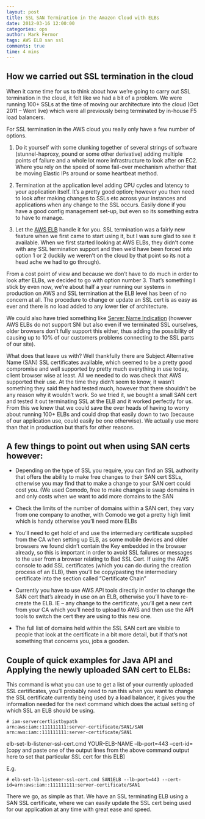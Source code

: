 ```yaml
---
layout: post
title: SSL SAN Termination in the Amazon Cloud with ELBs
date: 2012-03-16 12:00:00
categories: ops
author: Mark Fermor
tags: AWS ELB san ssl
comments: true
time: 4 mins
---
```


## How we carried out SSL termination in the cloud
When it came time for us to think about how we’re going to carry out SSL termination in the cloud, it felt like we had a bit of a problem. We were running 100+ SSLs at the time of moving our architecture into the cloud (Oct 2011 – Went live) which were all previously being terminated by in-house F5 load balancers.

For SSL termination in the AWS cloud you really only have a few number of options.

1. Do it yourself with some clunking together of several strings of software (stunnel-haproxy, pound or some other derivative) adding multiple points of failure and a whole lot more infrastructure to look after on EC2. Where you rely on the speed of some fail-over mechanism whether that be moving Elastic IPs around or some heartbeat method.

2. Termination at the application level adding CPU cycles and latency to your application itself. It’s a pretty good option; however you then need to look after making changes to SSLs etc across your instances and applications when any change to the SSL occurs. Easily done if you have a good config management set-up, but even so its something extra to have to manage.

3. Let the [AWS ELB](aws.amazon.com/elasticloadbalancing) handle it for you. SSL termination was a fairly new feature when we first came to start using it, but I was sure glad to see it available. When we first started looking at AWS ELBs, they didn’t come with any SSL termination support and then we’d have been forced into option 1 or 2 (luckily we weren’t on the cloud by that point so its not a head ache we had to go through).

From a cost point of view and because we don’t have to do much in order to look after ELBs, we decided to go with option number 3. That’s something I stick by even now, we’re about half a year running our systems in production on AWS and SSL termination at the ELB level has been of no concern at all. The procedure to change or update an SSL cert is as easy as ever and there is no load added to any lower tier of architecture.

We could also have tried something like [Server Name Indication](http://en.wikipedia.org/wiki/Server_Name_Indication) (however AWS ELBs do not support SNI but also even if we terminated SSL ourselves, older browsers don’t fully support this either, thus adding the possibility of causing up to 10% of our customers problems connecting to the SSL parts of our site).

What does that leave us with? Well thankfully there are Subject Alternative Name (SAN) SSL certificates available, which seemed to be a pretty good compromise and well supported by pretty much everything in use today, client browser wise at least. All we needed to do was check that AWS supported their use. At the time they didn’t seem to know, it wasn’t something they said they had tested much, however that there shouldn’t be any reason why it wouldn’t work. So we tried it, we bought a small SAN cert and tested it out terminating SSL at the ELB and it worked perfectly for us. From this we knew that we could save the over heads of having to worry about running 100+ ELBs and could drop that easily down to two (because of our application use, could easily be one otherwise). We actually use more than that in production but that’s for other reasons.

## A few things to point out when using SAN certs however:
* Depending on the type of SSL you require, you can find an SSL authority that offers the ability to make free changes to their SAN cert SSLs, otherwise you may find that to make a change to your SAN cert could cost you. (We used Comodo, free to make changes ie swap domains in and only costs when we want to add more domains to the SAN

* Check the limits of the number of domains within a SAN cert, they vary from one company to another, with Comodo we got a pretty high limit which is handy otherwise you’ll need more ELBs

* You’ll need to get hold of and use the intermediary certificate supplied from the CA when setting up ELB, as some mobile devices and older browsers we found didn’t contain the Key embedded in the browser already, so this is important in order to avoid SSL failures or messages to the user from a browser relating to Bad SSL Cert. If using the AWS console to add SSL certificates (which you can do during the creation process of an ELB), then you’ll be copy/pasting the intermediary certificate into the section called “Certificate Chain”

* Currently you have to use AWS API tools directly in order to change the SAN cert that’s already in use on an ELB, otherwise you’ll have to re-create the ELB. IE – any change to the certificate, you’ll get a new cert from your CA which you’ll need to upload to AWS and then use the API tools to switch the cert they are using to this new one.

* The full list of domains held within the SSL SAN cert are visible to people that look at the certificate in a bit more detail, but if that’s not something that concerns you, jobs a gooden.

## Couple of quick examples for Java API and Applying the newly uploaded SAN cert to ELBs:
This command is what you can use to get a list of your currently uploaded SSL certificates, you’ll probably need to run this when you want to change the SSL certificate currently being used by a load balancer, it gives you the information needed for the next command which does the actual setting of which SSL an ELB should be using.

```
# iam-servercertlistbypath
arn:aws:iam::111111111:server-certificate/SAN1/SAN
arn:aws:iam::111111111:server-certificate/SAN1
```
elb-set-lb-listener-ssl-cert.cmd YOUR-ELB-NAME –lb-port=443 –cert-id=[copy and paste one of the output lines from the above command output here to set that particular SSL cert for this ELB]

E.g.

```
# elb-set-lb-listener-ssl-cert.cmd SAN1ELB --lb-port=443 --cert-id=arn:aws:iam::111111111:server-certificate/SAN1
```
There we go, as simple as that. We have an SSL terminating ELB using a SAN SSL certificate, where we can easily update the SSL cert being used for our application at any time with great ease and speed.